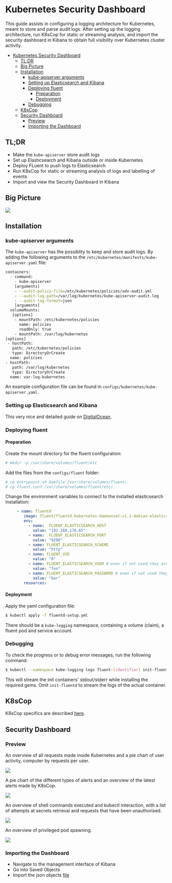 # Kubernetes Security Dashboard

This guide assists in configuring a logging architecture for Kubernetes, meant to store and parse audit logs. After setting up the logging architecture, run K8sCop for static or streaming analysis, and import the security dashboard in Kibana to obtain full visibility over Kubernetes cluster activity.

<!-- vim-markdown-toc GFM -->

- [Kubernetes Security Dashboard](#kubernetes-security-dashboard)
  - [TL;DR](#tldr)
  - [Big Picture](#big-picture)
  - [Installation](#installation)
    - [kube-apiserver arguments](#kube-apiserver-arguments)
    - [Setting up Elasticsearch and Kibana](#setting-up-elasticsearch-and-kibana)
    - [Deploying fluent](#deploying-fluent)
      - [Preparation](#preparation)
      - [Deployment](#deployment)
    - [Debugging](#debugging)
  - [K8sCop](#k8scop)
  - [Security Dashboard](#security-dashboard)
    - [Preview](#preview)
    - [Importing the Dashboard](#importing-the-dashboard)

<!-- vim-markdown-toc -->

## TL;DR

- Make the `kube-apiserver` store audit logs
- Set up Elasticsearch and Kibana outside or inside Kubernetes
- Deploy FLuent to push logs to Elasticsearch
- Run K8sCop for static or streaming analysis of logs and labelling of events
- Import and view the Security Dashboard in Kibana

## Big Picture

![](images/diagram.png)

## Installation

### kube-apiserver arguments

The `kube-apiserver` has the possiblity to keep and store audit logs. By adding the following arguments to the `/etc/kubernetes/manifests/kube-apiserver.yaml` file:

```bash
containers:
  - command:
    - kube-apiserver
    [arguments]
    - --audit-policy-file=/etc/kubernetes/policies/adv-audit.yml
    - --audit-log-path=/var/log/kubernetes/kube-apiserver-audit.log
    - --audit-log-format=json
    [arguments]
  volumeMounts:
   [options]
    - mountPath: /etc/kubernetes/policies
      name: policies
      readOnly: true
    - mountPath: /var/log/kubernetes
[options]
 - hostPath:
   path: /etc/kubernetes/policies
   type: DirectoryOrCreate
  name: policies
- hostPath:
   path: /var/log/kubernetes
   type: DirectoryOrCreate
  name: var-log-kubernetes
```

An example configuration file can be found in `configs/kubernetes/kube-apiserver.yaml`.

### Setting up Elasticsearch and Kibana

This very nice and detailed guide on [DigitalOcean](https://www.digitalocean.com/community/tutorials/how-to-install-elasticsearch-logstash-and-kibana-elastic-stack-on-ubuntu-16-04). 

### Deploying fluent

#### Preparation

Create the mount directory for the fluent configuration:

```bash
# mkdir -p /var/share/volumes/fluent/etc
```

Add the files from the `configs/fluent` folder:

```bash
# cp entrypoint.sh Gemfile /var/share/volumes/fluent/.
# cp fluent.conf /var/share/volumes/fluent/etc/.
```

Change the environment variables to connect to the installed elasticsearch installation:

```yaml
     - name: fluentd
        image: fluent/fluentd-kubernetes-daemonset:v1.1-debian-elasticsearch
        env:
          - name:  FLUENT_ELASTICSEARCH_HOST
            value: "192.168.178.65"
          - name:  FLUENT_ELASTICSEARCH_PORT
            value: "9200"
          - name: FLUENT_ELASTICSEARCH_SCHEME
            value: "http"
          - name: FLUENT_UID
            value: "0"
          - name: FLUENT_ELASTICSEARCH_USER # even if not used they are necessary
            value: "foo"
          - name: FLUENT_ELASTICSEARCH_PASSWORD # even if not used they are necessary
            value: "bar"
        resources:
```

#### Deployment

Apply the yaml configuration file:

```bash
$ kubectl apply -f fluentd-setup.yml
```

There should be a `kube-logging` namespace, containing a volume (claim), a fluent pod and service account.

### Debugging 

To check the progress or to debug error messages, run the following command:

```bash
$ kubectl --namespace kube-logging logs fluent-[identifier] init-fluentd -f
```

This will stream the init containers' stdout/stderr while installing the required gems.
Omit `init-fluentd` to stream the logs of the actual container.

## K8sCop

K8sCop specifics are described [here](alert-system/README.md).

## Security Dashboard

### Preview

An overview of all requests made inside Kubernetes and a pie chart of user activity, computer by requests per user.

![](images/dashboard1.png)

A pie chart of the different types of alerts and an overview of the latest alerts made by K8sCop. 

![](images/dashboard2.png)

An overview of shell commands executed and kubectl interaction, with a list of attempts at secrets retrieval and requests that have been unauthorised. 

![](images/dashboard3.png)

An overview of privileged pod spawning. 

![](images/dashboard4.png)

### Importing the Dashboard

- Navigate to the management interface of Kibana
- Go into Saved Objects
- Import the json objects [file](configs/kibana/k8s-security-dashboard.json) 
